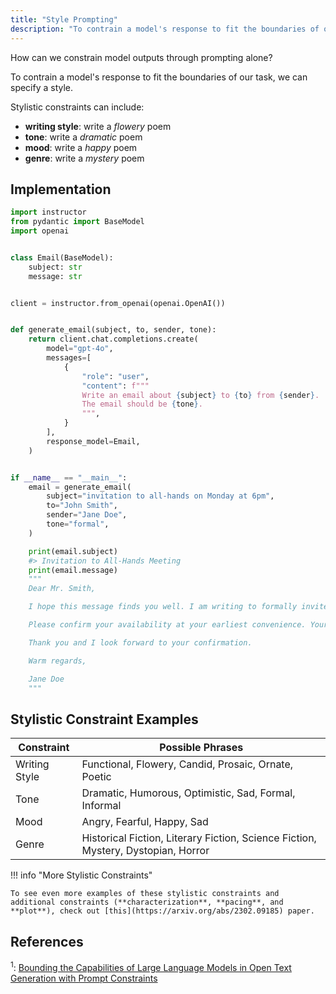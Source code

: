 ```yaml
---
title: "Style Prompting"
description: "To contrain a model's response to fit the boundaries of our task, we can specify a style."
---
```


How can we constrain model outputs through prompting alone?

To contrain a model's response to fit the boundaries of our task, we can specify a style.

Stylistic constraints can include:

 - **writing style**: write a *flowery* poem
 - **tone**: write a *dramatic* poem
 - **mood**: write a *happy* poem
 - **genre**: write a *mystery* poem

## Implementation

```python hl_lines="22"
import instructor
from pydantic import BaseModel
import openai


class Email(BaseModel):
    subject: str
    message: str


client = instructor.from_openai(openai.OpenAI())


def generate_email(subject, to, sender, tone):
    return client.chat.completions.create(
        model="gpt-4o",
        messages=[
            {
                "role": "user",
                "content": f"""
                Write an email about {subject} to {to} from {sender}.
                The email should be {tone}.
                """,
            }
        ],
        response_model=Email,
    )


if __name__ == "__main__":
    email = generate_email(
        subject="invitation to all-hands on Monday at 6pm",
        to="John Smith",
        sender="Jane Doe",
        tone="formal",
    )

    print(email.subject)
    #> Invitation to All-Hands Meeting
    print(email.message)
    """
    Dear Mr. Smith,

    I hope this message finds you well. I am writing to formally invite you to our upcoming all-hands meeting scheduled for Monday at 6:00 PM. This meeting is an important opportunity for us to come together, discuss key updates, and align on our strategic goals.

    Please confirm your availability at your earliest convenience. Your presence and contributions to the discussion would be greatly valued.

    Thank you and I look forward to your confirmation.

    Warm regards,

    Jane Doe
    """
```

## Stylistic Constraint Examples

| Constraint     | Possible Phrases                                                                  |
|----------------|-----------------------------------------------------------------------------------|
| Writing Style  | Functional, Flowery, Candid, Prosaic, Ornate, Poetic                              |
| Tone           | Dramatic, Humorous, Optimistic, Sad, Formal, Informal                             |
| Mood           | Angry, Fearful, Happy, Sad                                                        |
| Genre          | Historical Fiction, Literary Fiction, Science Fiction, Mystery, Dystopian, Horror |

!!! info "More Stylistic Constraints"

    To see even more examples of these stylistic constraints and additional constraints (**characterization**, **pacing**, and **plot**), check out [this](https://arxiv.org/abs/2302.09185) paper.

## References

<sup id="ref-1">1</sup>: [Bounding the Capabilities of Large Language Models in Open Text Generation with Prompt Constraints](https://arxiv.org/abs/2302.09185)

